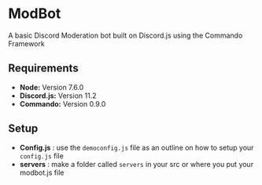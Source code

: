 # ModBot
A basic Discord Moderation bot built on Discord.js using the Commando Framework

## Requirements
- **Node:** Version 7.6.0
- **Discord.js:** Version 11.2
- **Commando:** Version 0.9.0

## Setup
- **Config.js** : use the `democonfig.js` file as an outline on how to setup your `config.js` file
- **servers** : make a folder called `servers` in your src or where you put your modbot.js file